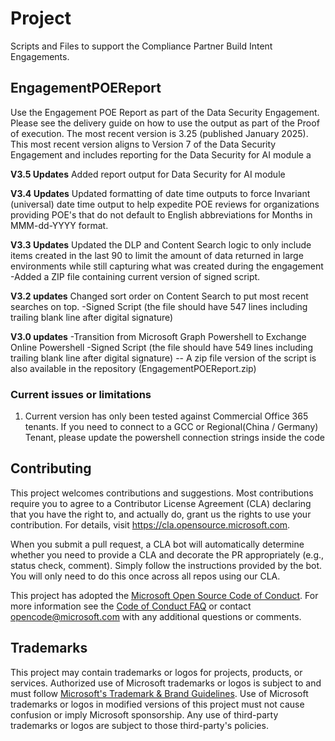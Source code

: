 # Project

Scripts and Files to support the Compliance Partner Build Intent Engagements.

## EngagementPOEReport

Use the Engagement POE Report as part of the Data Security Engagement. Please see the delivery guide on how to use the output as part of the Proof of execution. The most recent version is 3.25 (published January 2025). This most recent version aligns to Version 7 of the Data Security Engagement and includes reporting for the Data Security for AI module a

**V3.5 Updates**
Added report output for Data Security for AI module

**V3.4 Updates**
Updated formatting of date time outputs to force Invariant (universal) date time output to help expedite POE reviews for organizations providing POE's that do not default to English abbreviations for Months in MMM-dd-YYYY format.

**V3.3 Updates**
Updated the DLP and Content Search logic to only include items created in the last 90 to limit the amount of data returned in large environments while still capturing what was created during the engagement
-Added a ZIP file containing current version of signed script.

**V3.2 updates**
Changed sort order on Content Search to put most recent searches on top.
-Signed Script (the file should have 547 lines including trailing blank line after digital signature)

**V3.0 updates**
-Transition from Microsoft Graph Powershell to Exchange Online Powershell
-Signed Script (the file should have 549 lines including trailing blank line after digital signature)
-- A zip file version of the script is also available in the repository (EngagementPOEReport.zip)

### Current issues or limitations

1) Current version has only been tested against Commercial Office 365 tenants. If you need to connect to a GCC or Regional(China / Germany) Tenant, please update the powershell connection strings inside the code

## Contributing

This project welcomes contributions and suggestions.  Most contributions require you to agree to a
Contributor License Agreement (CLA) declaring that you have the right to, and actually do, grant us
the rights to use your contribution. For details, visit <https://cla.opensource.microsoft.com>.

When you submit a pull request, a CLA bot will automatically determine whether you need to provide
a CLA and decorate the PR appropriately (e.g., status check, comment). Simply follow the instructions
provided by the bot. You will only need to do this once across all repos using our CLA.

This project has adopted the [Microsoft Open Source Code of Conduct](https://opensource.microsoft.com/codeofconduct/).
For more information see the [Code of Conduct FAQ](https://opensource.microsoft.com/codeofconduct/faq/) or
contact [opencode@microsoft.com](mailto:opencode@microsoft.com) with any additional questions or comments.

## Trademarks

This project may contain trademarks or logos for projects, products, or services. Authorized use of Microsoft trademarks or logos is subject to and must follow
[Microsoft's Trademark & Brand Guidelines](https://www.microsoft.com/en-us/legal/intellectualproperty/trademarks/usage/general).
Use of Microsoft trademarks or logos in modified versions of this project must not cause confusion or imply Microsoft sponsorship.
Any use of third-party trademarks or logos are subject to those third-party's policies.

